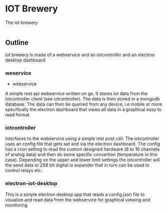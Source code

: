 # IOT Brewery

The iot brewery 

```bash

``` 
## Outline

iot brewery is made of a webservice and an iotcontroller and an electron desktop dashboard

### weservice
* webservice

A simple rest api webservice written on go. It stores iot data from the iotcontroller client (see iotcontroller). The data is then stored in a mongodb database. 
The data can then be queried from any device, i.e mobile or more specifically the electron dashboard that views all data in  a graphical easy to read format 

### iotcontroller
Interfaces to the webservice using a simple rest post call. The iotcontroller uses an config file that gets set and via the electron dashboard. The config has a cron
setting to read the custom designed hardware (8 to 16 channels of analog data) and then do some specific convertion (temperature in this case). Depending
on the upper and lower limit settings the iotcontroller will the send data to 2X8 bit digital io expander that in turn can be used to control relays etc.

### electron-iot-desktop
This is a simple electron desktop app that reads a config.json file to visualize and read data from the webservice for graphical viewing and monitoring
